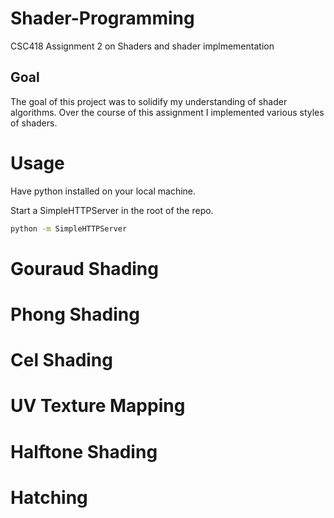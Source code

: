 # Shader-Programming
CSC418 Assignment 2 on Shaders and shader implmementation

## Goal 

The goal of this project was to solidify my understanding of shader algorithms. Over the course of this assignment I implemented 
various styles of shaders.

# Usage 
Have python installed on your local machine.

Start a SimpleHTTPServer in the root of the repo.
```sh
python -m SimpleHTTPServer
```

# Gouraud Shading
# Phong Shading
# Cel Shading
# UV Texture Mapping
# Halftone Shading
# Hatching
